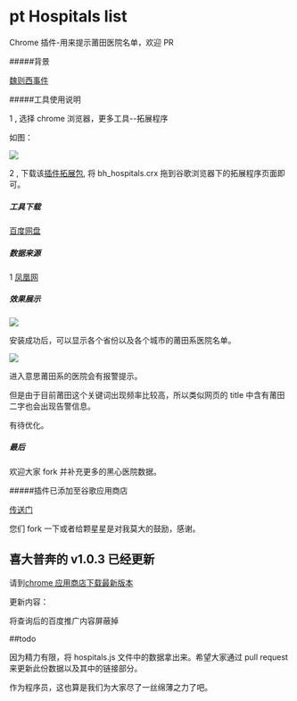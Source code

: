 # pt Hospitals list

Chrome 插件-用来提示莆田医院名单，欢迎 PR

#####背景

[魏则西事件](http://baike.baidu.com/link?url=u47u_wWXEdf6qCmo76pMZQPKr7bjH-o0PQNJaHjmvSaJ2inKLaCub7IJNtx1T2i3QJe6ZnKeITgKFNLRQTaZI5jjwwAtudi6n3QAXhgsZd-JKkmkrMND7n_4LfkAWDIn6fOCPzCE0fnJsvXCZstpnKNaygq-sxAT62mzo4HYZ1dYdaxj-IOmlJSRe3DlZGKjdfCdfLW__CpDEI1t_S6Rya)

#####工具使用说明

1 , 选择 chrome 浏览器，更多工具--拓展程序

如图：

![](http://ac-a5zjlnxg.clouddn.com/c599120bdff514bb.png)

2 , 下载该[插件拓展包](https://github.com/Pearyman/fu-kBlackHeartedHospital),
将 bh_hospitals.crx 拖到谷歌浏览器下的拓展程序页面即可。

##### 工具下载

[百度网盘](http://pan.baidu.com/s/1miu77mS)

##### 数据来源

1 [凤凰网](http://news.ifeng.com/mainland/special/ptxyy/)

##### 效果展示

![](http://ac-a5zjlnxg.clouddn.com/d56ccbf8f1dc409f.png)

安装成功后，可以显示各个省份以及各个城市的莆田系医院名单。

![](http://ac-a5zjlnxg.clouddn.com/daa35734f88d7893.png)

进入意思莆田系的医院会有报警提示。

但是由于目前莆田这个关键词出现频率比较高，所以类似网页的 title 中含有莆田二字也会出现告警信息。

有待优化。

##### 最后

欢迎大家 fork 并补充更多的黑心医院数据。

#####插件已添加至谷歌应用商店

[传送门](https://chrome.google.com/webstore/detail/bhhospitals/ieogbmijfpmdlkdifblkcgomfmonmfbc?hl=zh-CN)

您们 fork 一下或者给颗星星是对我莫大的鼓励，感谢。

## 喜大普奔的 v1.0.3 已经更新

请到[chrome 应用商店下载最新版本](https://chrome.google.com/webstore/detail/bhhospitals/ieogbmijfpmdlkdifblkcgomfmonmfbc?hl=zh-CN)

更新内容：

将查询后的百度推广内容屏蔽掉

##todo

因为精力有限，将 hospitals.js 文件中的数据拿出来。希望大家通过 pull request 来更新此份数据以及其中的链接部分。

作为程序员，这也算是我们为大家尽了一丝绵薄之力了吧。
